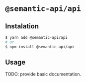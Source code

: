 # `@semantic-api/api`

## Instalation

```sh
$ yarn add @semantic-api/api
# or
$ npm install @semantic-api/api
```

## Usage

TODO: provide basic documentation.
